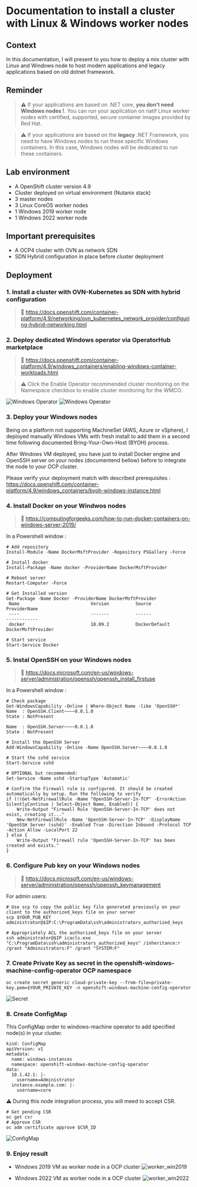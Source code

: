 # Documentation to install a cluster with Linux & Windows worker nodes

## Context

In this documentation, I will present to you how to deploy a mix cluster with Linux and Windows node to host modern applications and legacy applications based on old dotnet framework.

## Reminder

> :warning: If your applications are based on .NET core, **you don't need Windows nodes !**. You can run your application on natif Linux worker nodes with certified, supported, secure container images provided by Red Hat.

> :warning: If your applications are based on the **legacy** .NET Framework, you need to have Windows nodes to run these specific Windows containers. In this case, Windows nodes will be dedicated to run these containers. 

## Lab environment

- A OpenShift cluster version 4.9
- Cluster deployed on virtual environment (Nutanix stack)
- 3 master nodes
- 3 Linux CoreOS worker nodes
- 1 Windows 2019 worker node
- 1 Windows 2022 worker node 

## Important prerequisites 

- A OCP4 cluster with OVN as network SDN
- SDN Hybrid configuration in place before cluster deployment 

## Deployment

### 1. Install a cluster with OVN-Kubernetes as SDN with hybrid configuration  
> :memo: https://docs.openshift.com/container-platform/4.9/networking/ovn_kubernetes_network_provider/configuring-hybrid-networking.html  

### 2. Deploy dedicated Windows operator via OperatorHub marketplace

> :memo: https://docs.openshift.com/container-platform/4.9/windows_containers/enabling-windows-container-workloads.html

> :warning: Click the Enable Operator recommended cluster monitoring on the Namespace checkbox to enable cluster monitoring for the WMCO.

![Windows Operator](images/windows_operator.png)
![Windows Operator](images/operator.png)


### 3. Deploy your Windows nodes

Being on a platform not supporting MachineSet (AWS, Azure or vSphere), I deployed manually Windows VMs with fresh install to add them in a second time following documented Bring-Your-Own-Host (BYOH) process.  

After Windows VM deployed, you have just to install Docker engine and OpenSSH server on your nodes (documentend bellow) before to integrate the node to your OCP cluster.  

Please verify your deployment match with described prerequisites : https://docs.openshift.com/container-platform/4.9/windows_containers/byoh-windows-instance.html


### 4. Install Docker on your Windwos nodes  
> :memo: https://computingforgeeks.com/how-to-run-docker-containers-on-windows-server-2019/

In a Powershell window :
````
# Add repository
Install-Module -Name DockerMsftProvider -Repository PSGallery -Force
````

````
# Install docker
Install-Package -Name docker -ProviderName DockerMsftProvider
````

````
# Reboot server
Restart-Computer -Force
````

````
# Get Installed version
Get-Package -Name Docker -ProviderName DockerMsftProvider
 Name                           Version          Source                           ProviderName
 ----                           -------          ------                           ------------
 docker                         18.09.2          DockerDefault                    DockerMsftProvider
````

````
# Start service
Start-Service Docker
````


### 5. Instal OpenSSH on your Windows nodes  
> :memo: https://docs.microsoft.com/en-us/windows-server/administration/openssh/openssh_install_firstuse

In a Powershell window :
````
# Check package
Get-WindowsCapability -Online | Where-Object Name -like 'OpenSSH*'
Name  : OpenSSH.Client~~~~0.0.1.0
State : NotPresent

Name  : OpenSSH.Server~~~~0.0.1.0
State : NotPresent
````

````
# Install the OpenSSH Server
Add-WindowsCapability -Online -Name OpenSSH.Server~~~~0.0.1.0
````

````
# Start the sshd service
Start-Service sshd

# OPTIONAL but recommended:
Set-Service -Name sshd -StartupType 'Automatic'

# Confirm the Firewall rule is configured. It should be created automatically by setup. Run the following to verify
if (!(Get-NetFirewallRule -Name "OpenSSH-Server-In-TCP" -ErrorAction SilentlyContinue | Select-Object Name, Enabled)) {
    Write-Output "Firewall Rule 'OpenSSH-Server-In-TCP' does not exist, creating it..."
    New-NetFirewallRule -Name 'OpenSSH-Server-In-TCP' -DisplayName 'OpenSSH Server (sshd)' -Enabled True -Direction Inbound -Protocol TCP -Action Allow -LocalPort 22
} else {
    Write-Output "Firewall rule 'OpenSSH-Server-In-TCP' has been created and exists."
}
````


### 6. Configure Pub key on your Windows nodes  
> :memo: https://docs.microsoft.com/en-us/windows-server/administration/openssh/openssh_keymanagement

For admin users:
````
# Use scp to copy the public key file generated previously on your client to the authorized_keys file on your server
scp $YOUR_PUB_KEY administrator@$IP:C:\ProgramData\ssh\administrators_authorized_keys

# Appropriately ACL the authorized_keys file on your server
ssh administrator@$IP icacls.exe "C:\ProgramData\ssh\administrators_authorized_keys" /inheritance:r /grant "Administrators:F" /grant "SYSTEM:F"
````


### 7. Create Private Key as secret in the openshift-windows-machine-config-operator OCP namespace
````
oc create secret generic cloud-private-key --from-file=private-key.pem=$YOUR_PRIVATE_KEY -n openshift-windows-machine-config-operator 
````

![Secret](images/secret_pk.png)


### 8. Create ConfigMap

This ConfigMap order to windows-machine operator to add specified node(s) in your cluster.
````
kind: ConfigMap
apiVersion: v1
metadata:
  name: windows-instances
  namespace: openshift-windows-machine-config-operator
data:
  10.1.42.1: |- 
    username=Administrator 
  instance.example.com: |-
    username=core
````

:warning: During this node integration process, you will meed to accept CSR.
````
# Get pending CSR
oc get csr
# Approve CSR
oc adm certificate approve $CSR_ID
````

![ConfigMap](images/configmap.png)


### 9. Enjoy result 

- Windows 2019 VM as worker node in a OCP cluster
![worker_win2019](images/w2019_node.png)

- Windows 2022 VM as worker node in a OCP cluster
![worker_win2022](images/w2022_node.png)
